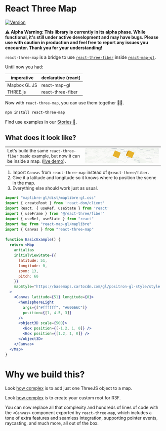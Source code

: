 # React Three Map

[![Version](https://img.shields.io/npm/v/react-three-map?style=flat&colorA=000000&colorB=000000)](https://npmjs.com/package/@react-three/fiber)


⚠️ **Alpha Warning: This library is currently in its alpha phase. While functional, it's still under active development and may have bugs. Please use with caution in production and feel free to report any issues you encounter. Thank you for your understanding!**

`react-three-map` is a bridge to use [`react-three-fiber`](https://github.com/pmndrs/react-three-fiber) inside [`react-map-gl`](https://github.com/visgl/react-map-gl).

Until now you had:

| imperative | declarative (react) |
| --- | --- |
| Mapbox GL JS | react-map-gl |
| THREE.js | react-three-fiber |

Now with `react-three-map`, you can use them together :fist_right::fist_left:.

```sh
npm install react-three-map
```

Find use examples in our [Stories :book:](https://rodrigohamuy.github.io/react-three-map).

## What does it look like?


<table>
  <tbody>
    <tr>
      <td>Let's build the same <code>react-three-fiber</code> basic example, but now it can be inside a map. (<a href="https://codesandbox.io/p/sandbox/vigorous-snyder-2n9vpl?file=%2Fsrc%2FApp.tsx%3A48%2C45">live demo</a>).</td>
      <td>
        <a href="https://codesandbox.io/p/sandbox/vigorous-snyder-2n9vpl?file=%2Fsrc%2FApp.tsx%3A48%2C45">
          <img src="docs/basic-app.gif" />
        </a>
      </td>
    </tr>
  </tbody>
</table>

1. Import `Canvas` from `react-three-map` instead of `@react-three/fiber`.
2. Give it a latitude and longitude so it knows where to position the scene in the map.
3. Everything else should work just as usual.

```jsx
import "maplibre-gl/dist/maplibre-gl.css"
import { createRoot } from 'react-dom/client'
import React, { useRef, useState } from 'react'
import { useFrame } from "@react-three/fiber"
import { useRef, useState } from "react"
import Map from "react-map-gl/maplibre"
import { Canvas } from "react-three-map"

function BasicExample() {
  return <Map
    antialias
    initialViewState={{
      latitude: 51,
      longitude: 0,
      zoom: 13,
      pitch: 60
    }}
    mapStyle="https://basemaps.cartocdn.com/gl/positron-gl-style/style.json"
  >
    <Canvas latitude={51} longitude={0}>
      <hemisphereLight
        args={["#ffffff", "#60666C"]}
        position={[1, 4.5, 3]}
      />
      <object3D scale={500}>
        <Box position={[-1.2, 1, 0]} />
        <Box position={[1.2, 1, 0]} />
      </object3D>
    </Canvas>
  </Map>
}
```

# Why we build this?

Look [how complex](https://maplibre.org/maplibre-gl-js-docs/example/add-3d-model/) is to add just one ThreeJS object to a map.

Look [how complex](https://docs.pmnd.rs/react-three-fiber/api/canvas#createroot) is to create your custom root for R3F.

You can now replace all that complexity and hundreds of lines of code with the `<Canvas>` component exported by `react-three-map`, which includes a tone of extra features and seamless integration, supporting pointer events, raycasting, and much more, all out of the box.